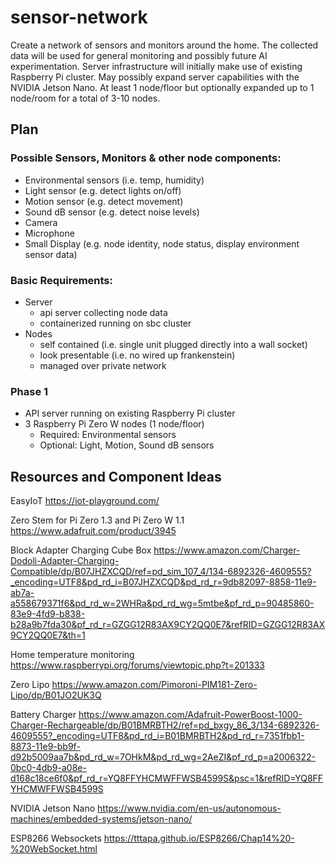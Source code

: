 # sensor-network

Create a network of sensors and monitors around the home. The collected data will be used for general monitoring and possibly future AI experimentation. Server infrastructure will initially make use of existing Raspberry Pi cluster. May possibly expand server capabilities with the NVIDIA Jetson Nano. At least 1 node/floor but optionally expanded up to 1 node/room for a total of 3-10 nodes.

## Plan

### Possible Sensors, Monitors & other node components:
* Environmental sensors (i.e. temp, humidity)
* Light sensor (e.g. detect lights on/off)
* Motion sensor (e.g. detect movement)
* Sound dB sensor (e.g. detect noise levels)
* Camera 
* Microphone 
* Small Display (e.g. node identity, node status, display environment sensor data)

### Basic Requirements:
* Server
  * api server collecting node data
  * containerized running on sbc cluster
* Nodes
  * self contained (i.e. single unit plugged directly into a wall socket)
  * look presentable (i.e. no wired up frankenstein)
  * managed over private network

### Phase 1
* API server running on existing Raspberry Pi cluster
* 3 Raspberry Pi Zero W nodes (1 node/floor)
  * Required: Environmental sensors
  * Optional: Light, Motion, Sound dB sensors


## Resources and Component Ideas
EasyIoT
https://iot-playground.com/

Zero Stem for Pi Zero 1.3 and Pi Zero W 1.1
https://www.adafruit.com/product/3945

Block Adapter Charging Cube Box
https://www.amazon.com/Charger-Dodoli-Adapter-Charging-Compatible/dp/B07JHZXCQD/ref=pd_sim_107_4/134-6892326-4609555?_encoding=UTF8&pd_rd_i=B07JHZXCQD&pd_rd_r=9db82097-8858-11e9-ab7a-a558679371f6&pd_rd_w=2WHRa&pd_rd_wg=5mtbe&pf_rd_p=90485860-83e9-4fd9-b838-b28a9b7fda30&pf_rd_r=GZGG12R83AX9CY2QQ0E7&refRID=GZGG12R83AX9CY2QQ0E7&th=1

Home temperature monitoring
https://www.raspberrypi.org/forums/viewtopic.php?t=201333

Zero Lipo
https://www.amazon.com/Pimoroni-PIM181-Zero-Lipo/dp/B01JO2UK3Q

Battery Charger
https://www.amazon.com/Adafruit-PowerBoost-1000-Charger-Rechargeable/dp/B01BMRBTH2/ref=pd_bxgy_86_3/134-6892326-4609555?_encoding=UTF8&pd_rd_i=B01BMRBTH2&pd_rd_r=7351fbb1-8873-11e9-bb9f-d92b5009aa7b&pd_rd_w=7OHkM&pd_rd_wg=2AeZI&pf_rd_p=a2006322-0bc0-4db9-a08e-d168c18ce6f0&pf_rd_r=YQ8FFYHCMWFFWSB4599S&psc=1&refRID=YQ8FFYHCMWFFWSB4599S

NVIDIA Jetson Nano
https://www.nvidia.com/en-us/autonomous-machines/embedded-systems/jetson-nano/

ESP8266 Websockets
https://tttapa.github.io/ESP8266/Chap14%20-%20WebSocket.html
